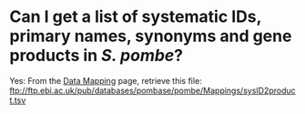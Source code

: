 # Can I get a list of systematic IDs, primary names, synonyms and gene products in *S. pombe*?
<!-- pombase_categories: Genome statistics and Lists -->

Yes: From the [Data Mapping](/downloads/data-mappings) page, retrieve
this file:
ftp://ftp.ebi.ac.uk/pub/databases/pombase/pombe/Mappings/sysID2product.tsv

